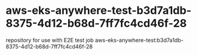 # aws-eks-anywhere-test-b3d7a1db-8375-4d12-b68d-7ff7fc4cd46f-28
repository for use with E2E test job aws-eks-anywhere-test:b3d7a1db-8375-4d12-b68d-7ff7fc4cd46f-28

